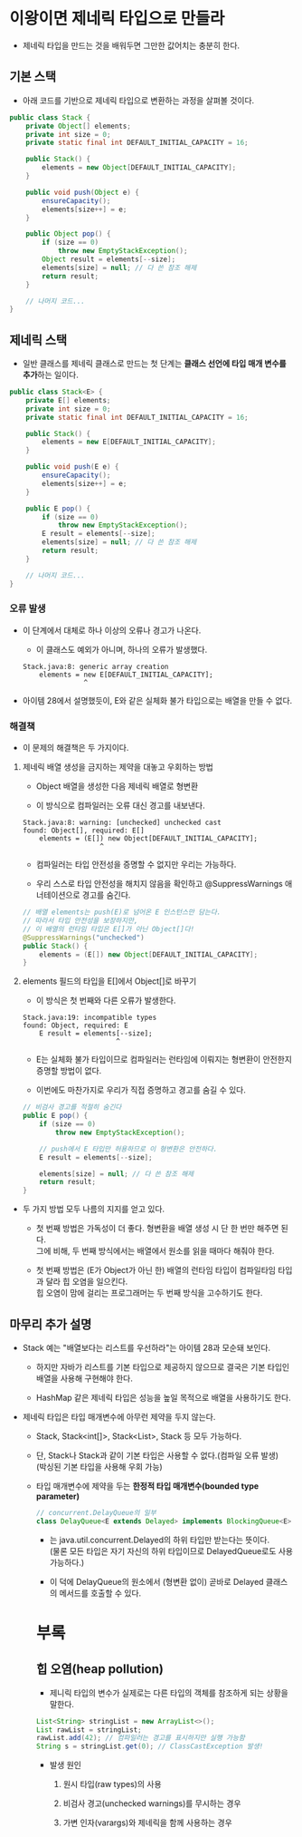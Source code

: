 # 이왕이면 제네릭 타입으로 만들라

- 제네릭 타입을 만드는 것을 배워두면 그만한 값어치는 충분히 한다.

## 기본 스택

- 아래 코드를 기반으로 제네릭 타입으로 변환하는 과정을 살펴볼 것이다.

```java
public class Stack {
    private Object[] elements;
    private int size = 0;
    private static final int DEFAULT_INITIAL_CAPACITY = 16;

    public Stack() {
        elements = new Object[DEFAULT_INITIAL_CAPACITY];
    }

    public void push(Object e) {
        ensureCapacity();
        elements[size++] = e;
    }

    public Object pop() {
        if (size == 0)
            throw new EmptyStackException();
        Object result = elements[--size];
        elements[size] = null; // 다 쓴 참조 해제
        return result;
    }

    // 나머지 코드...
}
```

## 제네릭 스택

- 일반 클래스를 제네릭 클래스로 만드는 첫 단계는 **클래스 선언에 타입 매개 변수를 추가**하는 일이다.

```java
public class Stack<E> {
    private E[] elements;
    private int size = 0;
    private static final int DEFAULT_INITIAL_CAPACITY = 16;

    public Stack() {
        elements = new E[DEFAULT_INITIAL_CAPACITY];
    }

    public void push(E e) {
        ensureCapacity();
        elements[size++] = e;
    }

    public E pop() {
        if (size == 0)
            throw new EmptyStackException();
        E result = elements[--size];
        elements[size] = null; // 다 쓴 참조 해제
        return result;
    }

    // 나머지 코드...
}
```

### 오류 발생

- 이 단계에서 대체로 하나 이상의 오류나 경고가 나온다.

    - 이 클래스도 예외가 아니며, 하나의 오류가 발생했다.

    ```
    Stack.java:8: generic array creation
        elements = new E[DEFAULT_INITIAL_CAPACITY];
                   ^
    ```

- 아이템 28에서 설명했듯이, E와 같은 실체화 불가 타입으로는 배열을 만들 수 없다.

### 해결책

- 이 문제의 해결책은 두 가지이다.

1. 제네릭 배열 생성을 금지하는 제약을 대놓고 우회하는 방법

    - Object 배열을 생성한 다음 제네릭 배열로 형변환

    - 이 방식으로 컴파일러는 오류 대신 경고를 내보낸다.

    ```
    Stack.java:8: warning: [unchecked] unchecked cast
    found: Object[], required: E[]
        elements = (E[]) new Object[DEFAULT_INITIAL_CAPACITY];
                       ^
    ```

    - 컴파일러는 타입 안전성을 증명할 수 없지만 우리는 가능하다.

    - 우리 스스로 타입 안전성을 해치지 않음을 확인하고 @SuppressWarnings 애너테이션으로 경고를 숨긴다.

    ```java
    // 배열 elements는 push(E)로 넘어온 E 인스턴스만 담는다.
    // 따라서 타입 안전성을 보장하지만,
    // 이 배열의 런타임 타입은 E[]가 아닌 Object[]다!
    @SuppressWarnings("unchecked")
    public Stack() {
        elements = (E[]) new Object[DEFAULT_INITIAL_CAPACITY];
    }
    ```

2. elements 필드의 타입을 E[]에서 Object[]로 바꾸기

    - 이 방식은 첫 번째와 다른 오류가 발생한다.

    ```
    Stack.java:19: incompatible types
    found: Object, required: E
        E result = elements[--size];
                           ^
    ```

    - E는 실체화 불가 타입이므로 컴파일러는 런타임에 이뤄지는 형변환이 안전한지 증명할 방법이 없다.

    - 이번에도 마찬가지로 우리가 직접 증명하고 경고를 숨길 수 있다.

    ```java
    // 비검사 경고를 적절히 숨긴다
    public E pop() {
        if (size == 0)
            throw new EmptyStackException();

        // push에서 E 타입만 허용하므로 이 형변환은 안전하다.
        E result = elements[--size];

        elements[size] = null; // 다 쓴 참조 해제
        return result;
    }
    ```

- 두 가지 방법 모두 나름의 지지를 얻고 있다.

    - 첫 번째 방법은 가독성이 더 좋다. 형변환을 배열 생성 시 단 한 번만 해주면 된다.<br>
    그에 비해, 두 번째 방식에서는 배열에서 원소를 읽을 때마다 해줘야 한다.

    - 첫 번째 방법은 (E가 Object가 아닌 한) 배열의 런타임 타입이 컴파일타임 타입과 달라 힙 오염을 일으킨다.<br>
    힙 오염이 맘에 걸리는 프로그래머는 두 번째 방식을 고수하기도 한다.

## 마무리 추가 설명

- Stack 예는 "배열보다는 리스트를 우선하라"는 아이템 28과 모순돼 보인다.
    
    - 하지만 자바가 리스트를 기본 타입으로 제공하지 않으므로 결국은 기본 타입인 배열을 사용해 구현해야 한다.

    - HashMap 같은 제네릭 타입은 성능을 높일 목적으로 배열을 사용하기도 한다.

- 제네릭 타입은 타입 매개변수에 아무런 제약을 두지 않는다.

    - Stack<Object>, Stack<int[]>, Stack<List<String>>, Stack 등 모두 가능하다.

    - 단, Stack<int>나 Stack<double>과 같이 기본 타입은 사용할 수 없다.(컴파일 오류 발생)<br>
    (박싱된 기본 타입을 사용해 우회 가능)

- 타입 매개변수에 제약을 두는 **한정적 타입 매개변수(bounded type parameter)**

    ```java
    // concurrent.DelayQueue의 일부
    class DelayQueue<E extends Delayed> implements BlockingQueue<E>
    ```

    - <E extends Delayed>는 java.util.concurrent.Delayed의 하위 타입만 받는다는 뜻이다.<br>
    (물론 모든 타입은 자기 자신의 하위 타입이므로 DelayedQueue<Delayed>로도 사용 가능하다.)

    - 이 덕에 DelayQueue의 원소에서 (형변환 없이) 곧바로 Delayed 클래스의 메서드를 호출할 수 있다.

# 부록

## 힙 오염(heap pollution)

- 제니릭 타입의 변수가 실제로는 다른 타입의 객체를 참조하게 되는 상황을 말한다.

```java
List<String> stringList = new ArrayList<>();
List rawList = stringList;
rawList.add(42); // 컴파일러는 경고를 표시하지만 실행 가능함
String s = stringList.get(0); // ClassCastException 발생!
```

- 발생 원인

    1. 원시 타입(raw types)의 사용

    2. 비검사 경고(unchecked warnings)를 무시하는 경우

    3. 가변 인자(varargs)와 제네릭을 함께 사용하는 경우
